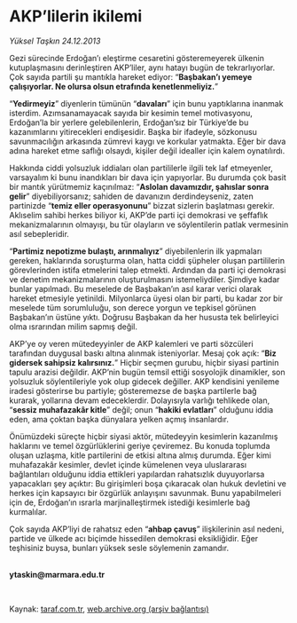 # AKP’lilerin ikilemi

*Yüksel Taşkın 24.12.2013*

<div class="yazi"><p>Gezi sürecinde Erdoğan’ı eleştirme cesaretini gösteremeyerek ülkenin kutuplaşmasını derinleştiren AKP’liler, aynı hatayı bugün de tekrarlıyorlar. Çok sayıda partili şu mantıkla hareket ediyor: “<b>Başbakan’ı yemeye çalışıyorlar. Ne olursa olsun etrafında kenetlenmeliyiz.</b>”</p>
<p>“<b>Yedirmeyiz</b>” diyenlerin tümünün “<b>davaları</b>” için bunu yaptıklarına inanmak isterdim. Azımsanamayacak sayıda bir kesimin temel motivasyonu, Erdoğan’la bir yerlere gelebilenlerin, Erdoğan’sız bir Türkiye’de bu kazanımlarını yitirecekleri endişesidir. Başka bir ifadeyle, sözkonusu savunmacılığın arkasında zümrevi kaygı ve korkular yatmakta. Eğer bir dava adına hareket etme saflığı olsaydı, kişiler değil idealler için kalem oynatılırdı. </p>
<p>Hakkında ciddi yolsuzluk iddiaları olan partililerle ilgili tek laf etmeyenler, varsayalım ki bunu inandıkları bir dava için yapıyorlar. Bu durumda çok basit bir mantık yürütmemiz kaçınılmaz: “<b>Aslolan davamızdır, şahıslar sonra gelir</b>” diyebiliyorsanız; sahiden de davanızın derdindeyseniz, zaten partinizde “<b>temiz eller operasyonunu</b>” bizzat sizlerin başlatması gerekir. Aklıselim sahibi herkes biliyor ki, AKP’de parti içi demokrasi ve şeffaflık mekanizmalarının olmayışı, bu tür olayların ve söylentilerin patlak vermesinin asıl sebepleridir. </p>
<p>“<b>Partimiz nepotizme bulaştı, arınmalıyız</b>” diyebilenlerin ilk yapmaları gereken, haklarında soruşturma olan, hatta ciddi şüpheler oluşan partililerin görevlerinden istifa etmelerini talep etmekti. Ardından da parti içi demokrasi ve denetim mekanizmalarının oluşturulmasını istemeliydiler. Şimdiye kadar bunlar yapılmadı. Bu meselede de Başbakan’ın asıl karar verici olarak hareket etmesiyle yetinildi. Milyonlarca üyesi olan bir parti, bu kadar zor bir meselede tüm sorumluluğu, son derece yorgun ve tepkisel görünen Başbakan’ın üstüne yıktı. Doğrusu Başbakan da her hususta tek belirleyici olma ısrarından milim sapmış değil.</p>
<p>AKP’ye oy veren mütedeyyinler de AKP kalemleri ve parti sözcüleri tarafından duygusal baskı altına alınmak isteniyorlar. Mesaj çok açık: “<b>Biz gidersek sahipsiz kalırsınız.</b>” Hiçbir seçmen gurubu, hiçbir siyasi partinin tapulu arazisi değildir. AKP’nin bugün temsil ettiği sosyolojik dinamikler, son yolsuzluk söylentileriyle yok olup gidecek değiller. AKP kendisini yenileme iradesi gösterirse bu partiyle; gösteremezse de başka partilerle bağ kurarak, yollarına devam edeceklerdir. Dolayısıyla varlığı tehlikede olan, “<b>sessiz muhafazakâr kitle</b>” değil; onun “<b>hakiki evlatları</b>” olduğunu iddia eden, ama çoktan başka dünyalara yelken açmış insanlardır. </p>
<p>Önümüzdeki süreçte hiçbir siyasi aktör, mütedeyyin kesimlerin kazanılmış haklarını ve temel özgürlüklerini geriye çeviremez. Bu konuda toplumda oluşan uzlaşma, kitle partilerini de etkisi altına almış durumda. Eğer kimi muhafazakâr kesimler, devlet içinde kümelenen veya uluslararası bağlantıları olduğunu iddia ettikleri yapılardan rahatsızlık duyuyorlarsa yapacakları şey açıktır: Bu girişimleri boşa çıkaracak olan hukuk devletini ve herkes için kapsayıcı bir özgürlük anlayışını savunmak. Bunu yapabilmeleri için de, Erdoğan’ın ısrarla marjinalleştirmek istediği kesimlerle bağ kurmalılar. </p>
<p>Çok sayıda AKP’liyi de rahatsız eden “<b>ahbap çavuş</b>” ilişkilerinin asıl nedeni, partide ve ülkede acı biçimde hissedilen demokrasi eksikliğidir. Eğer teşhisiniz buysa, bunları yüksek sesle söylemenin zamandır.</p><b>
<p><br/>ytaskin@marmara.edu.tr</p>
<p></p></b> 
</div>

Kaynak: [taraf.com.tr](http://www.taraf.com.tr:80/yuksel-taskin/makale-akp-lilerin-ikilemi.htm), [web.archive.org (arşiv bağlantısı)](http://web.archive.org/web/20131228010403/http://www.taraf.com.tr:80/yuksel-taskin/makale-akp-lilerin-ikilemi.htm)
